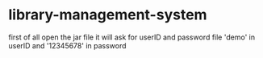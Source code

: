 # library-management-system
first of all open the jar file it will ask for 
userID and password file 'demo' in userID and '12345678' in password


